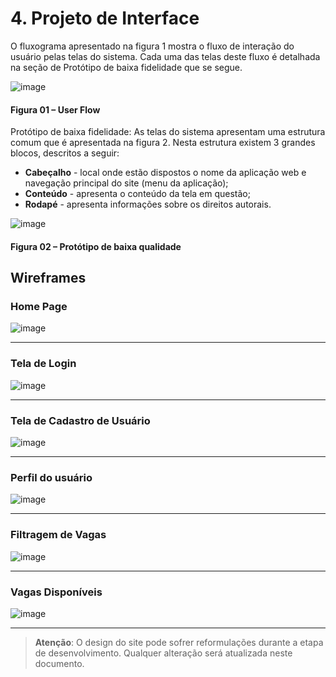 # 4. Projeto de Interface

O fluxograma apresentado na figura 1 mostra o fluxo de interação do usuário pelas telas do sistema. Cada uma das telas deste fluxo é detalhada na seção de Protótipo de baixa fidelidade que se segue.

![image](https://github.com/user-attachments/assets/82b27ba8-7d53-4725-9b8e-4969b1e6ab5c)

#### Figura 01 – User Flow

Protótipo de baixa fidelidade: As telas do sistema apresentam uma estrutura comum que é apresentada na figura 2. Nesta estrutura existem 3 grandes blocos, descritos a seguir:
- **Cabeçalho** - local onde estão dispostos o nome da aplicação web e navegação principal do site (menu da aplicação);
- **Conteúdo** - apresenta o conteúdo da tela em questão;
- **Rodapé** - apresenta informações sobre os direitos autorais.

![image](https://github.com/user-attachments/assets/207587f1-1117-4157-9181-aaeb640ecb7c)
#### Figura 02 – Protótipo de baixa qualidade

## Wireframes

### Home Page
![image](https://github.com/user-attachments/assets/3fc0697f-15ec-4a07-b64e-350bfccfbc46)

---

### Tela de Login
![image](https://github.com/user-attachments/assets/eda87fa8-60ae-4ded-8007-c628082e64cd)

---

### Tela de Cadastro de Usuário
![image](https://github.com/user-attachments/assets/5c29f125-44cf-477f-bdb7-de95f5ae05cf)

---

### Perfil do usuário
![image](https://github.com/user-attachments/assets/af1bb956-04b2-4500-be43-53f74ab2473d)

---

### Filtragem de Vagas
![image](https://github.com/user-attachments/assets/ca55d268-17e5-4b40-b3f3-6173ee779882)


---

### Vagas Disponíveis
![image](https://github.com/user-attachments/assets/99674882-d538-495d-ae0a-4eeb76c987e9)

---

> **Atenção**: O design do site pode sofrer reformulações durante a etapa de desenvolvimento. Qualquer alteração será atualizada neste documento.
> 
